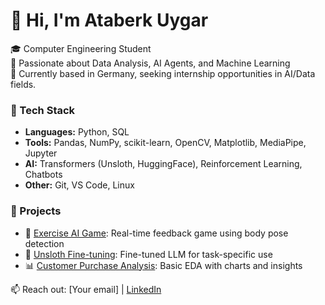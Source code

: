 # 👋 Hi, I'm Ataberk Uygar

🎓 Computer Engineering Student  
🔬 Passionate about Data Analysis, AI Agents, and Machine Learning  
📍 Currently based in Germany, seeking internship opportunities in AI/Data fields.

### 🔧 Tech Stack
- **Languages:** Python, SQL
- **Tools:** Pandas, NumPy, scikit-learn, OpenCV, Matplotlib, MediaPipe, Jupyter
- **AI:** Transformers (Unsloth, HuggingFace), Reinforcement Learning, Chatbots
- **Other:** Git, VS Code, Linux

### 📌 Projects
- 🚴 [Exercise AI Game](https://github.com/yourrepo): Real-time feedback game using body pose detection
- 🤖 [Unsloth Fine-tuning](https://github.com/yourrepo): Fine-tuned LLM for task-specific use
- 📊 [Customer Purchase Analysis](https://github.com/yourrepo): Basic EDA with charts and insights

📫 Reach out: [Your email] | [LinkedIn](www.linkedin.com/in/ataberk-uygar)
